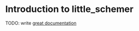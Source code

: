 # Introduction to little_schemer

TODO: write [great documentation](http://jacobian.org/writing/what-to-write/)
